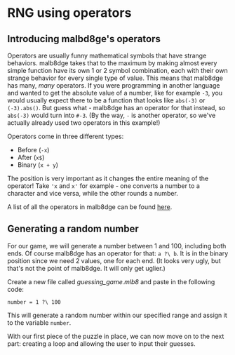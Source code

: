 # RNG using operators

## Introducing malbd8ge's operators
Operators are usually funny mathematical symbols that have strange behaviors.
malb8dge takes that to the maximum by making almost every simple function have its own 1 or 2 symbol combination, each with their own strange behavior for every single type of value.
This means that malb8dge has many, *many* operators.
If you were programming in another language and wanted to get the absolute value of a number, like for example `-3`, you would usually expect there to be a function that looks like `abs(-3)` or `(-3).abs()`.
But guess what - malb8dge has an operator for that instead, so `abs(-3)` would turn into `#-3`. (By the way, `-` is another operator, so we've actually already used two operators in this example!)

Operators come in three different types:
* Before (`-x`)
* After (`x$`)
* Binary (`x + y`)

The position is very important as it changes the entire meaning of the operator!
Take `'x` and `x'` for example - one converts a number to a character and vice versa, while the other rounds a number.

A list of all the operators in malb8dge can be found [here](TODO).

## Generating a random number
For our game, we will generate a number between 1 and 100, including both ends.
Of course malb8dge has an operator for that: `a ?\ b`. It is in the binary position since we need 2 values, one for each end.
(It looks very ugly, but that's not the point of malb8dge. It will only get uglier.)

Create a new file called *guessing_game.mlb8* and paste in the following code:
```
number = 1 ?\ 100
```

This will generate a random number within our specified range and assign it to the variable `number`.

With our first piece of the puzzle in place, we can now move on to the next part: creating a loop and allowing the user to input their guesses.